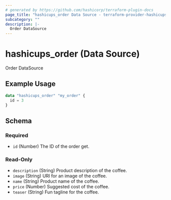 ```yaml
---
# generated by https://github.com/hashicorp/terraform-plugin-docs
page_title: "hashicups_order Data Source - terraform-provider-hashicups"
subcategory: ""
description: |-
  Order DataSource
---
```


# hashicups_order (Data Source)

Order DataSource

## Example Usage

```terraform
data "hashicups_order" "my_order" {
  id = 3
}
```

<!-- schema generated by tfplugindocs -->
## Schema

### Required

- `id` (Number) The ID of the order get.

### Read-Only

- `description` (String) Product description of the coffee.
- `image` (String) URI for an image of the coffee.
- `name` (String) Product name of the coffee.
- `price` (Number) Suggested cost of the coffee.
- `teaser` (String) Fun tagline for the coffee.


